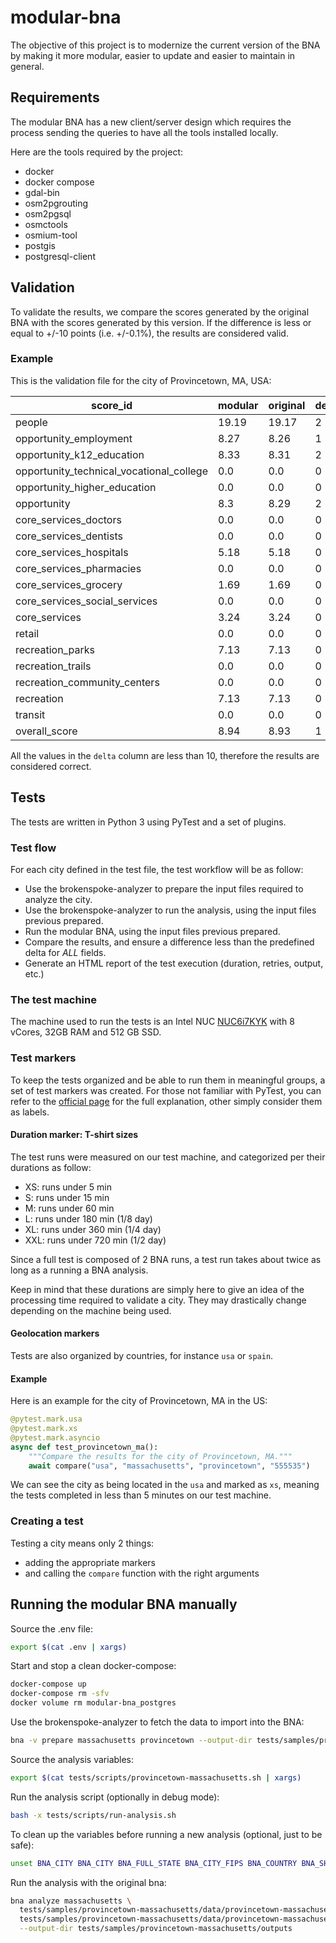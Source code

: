 # modular-bna

The objective of this project is to modernize the current version of the BNA by
making it more modular, easier to update and easier to maintain in general.

## Requirements

The modular BNA has a new client/server design which requires the process
sending the queries to have all the tools installed locally.

Here are the tools required by the project:

- docker
- docker compose
- gdal-bin
- osm2pgrouting
- osm2pgsql
- osmctools
- osmium-tool
- postgis
- postgresql-client

## Validation

To validate the results, we compare the scores generated by the original BNA
with the scores generated by this version. If the difference is less or equal to
+/-10 points (i.e. +/-0.1%), the results are considered valid.

### Example

This is the validation file for the city of Provincetown, MA, USA:

| score_id                                 | modular | original | delta |
| ---------------------------------------- | ------- | -------- | ----- |
| people                                   | 19.19   | 19.17    | 2     |
| opportunity_employment                   | 8.27    | 8.26     | 1     |
| opportunity_k12_education                | 8.33    | 8.31     | 2     |
| opportunity_technical_vocational_college | 0.0     | 0.0      | 0     |
| opportunity_higher_education             | 0.0     | 0.0      | 0     |
| opportunity                              | 8.3     | 8.29     | 2     |
| core_services_doctors                    | 0.0     | 0.0      | 0     |
| core_services_dentists                   | 0.0     | 0.0      | 0     |
| core_services_hospitals                  | 5.18    | 5.18     | 0     |
| core_services_pharmacies                 | 0.0     | 0.0      | 0     |
| core_services_grocery                    | 1.69    | 1.69     | 0     |
| core_services_social_services            | 0.0     | 0.0      | 0     |
| core_services                            | 3.24    | 3.24     | 0     |
| retail                                   | 0.0     | 0.0      | 0     |
| recreation_parks                         | 7.13    | 7.13     | 0     |
| recreation_trails                        | 0.0     | 0.0      | 0     |
| recreation_community_centers             | 0.0     | 0.0      | 0     |
| recreation                               | 7.13    | 7.13     | 0     |
| transit                                  | 0.0     | 0.0      | 0     |
| overall_score                            | 8.94    | 8.93     | 1     |

All the values in the `delta` column are less than 10, therefore the results are
considered correct.

## Tests

The tests are written in Python 3 using PyTest and a set of plugins.

### Test flow

For each city defined in the test file, the test workflow will be as follow:

- Use the brokenspoke-analyzer to prepare the input files required to analyze
  the city.
- Use the brokenspoke-analyzer to run the analysis, using the input files
  previous prepared.
- Run the modular BNA, using the input files previous prepared.
- Compare the results, and ensure a difference less than the predefined delta
  for _ALL_ fields.
- Generate an HTML report of the test execution (duration, retries, output,
  etc.)

### The test machine

The machine used to run the tests is an Intel NUC [NUC6i7KYK] with 8 vCores,
32GB RAM and 512 GB SSD.

### Test markers

To keep the tests organized and be able to run them in meaningful groups, a set
of test markers was created. For those not familiar with PyTest, you can refer
to the [official page](https://docs.pytest.org/en/7.3.x/example/markers.html)
for the full explanation, other simply consider them as labels.

#### Duration marker: T-shirt sizes

The test runs were measured on our test machine, and categorized per their
durations as follow:

- XS: runs under 5 min
- S: runs under 15 min
- M: runs under 60 min
- L: runs under 180 min (1/8 day)
- XL: runs under 360 min (1/4 day)
- XXL: runs under 720 min (1/2 day)

Since a full test is composed of 2 BNA runs, a test run takes about twice as
long as a running a BNA analysis.

Keep in mind that these durations are simply here to give an idea of the
processing time required to validate a city. They may drastically change
depending on the machine being used.

#### Geolocation markers

Tests are also organized by countries, for instance `usa` or `spain`.

#### Example

Here is an example for the city of Provincetown, MA in the US:

```py
@pytest.mark.usa
@pytest.mark.xs
@pytest.mark.asyncio
async def test_provincetown_ma():
    """Compare the results for the city of Provincetown, MA."""
    await compare("usa", "massachusetts", "provincetown", "555535")
```

We can see the city as being located in the `usa` and marked as `xs`, meaning
the tests completed in less than 5 minutes on our test machine.

### Creating a test

Testing a city means only 2 things:

- adding the appropriate markers
- and calling the `compare` function with the right arguments

[nuc6i7kyk]:
  https://www.intel.com/content/www/us/en/products/sku/89187/intel-nuc-kit-nuc6i7kyk/specifications.html

## Running the modular BNA manually

Source the .env file:

```bash
export $(cat .env | xargs)
```

Start and stop a clean docker-compose:

```bash
docker-compose up
docker-compose rm -sfv
docker volume rm modular-bna_postgres
```

Use the brokenspoke-analyzer to fetch the data to import into the BNA:

```bash
bna -v prepare massachusetts provincetown --output-dir tests/samples/provincetown-massachusetts/data
```

Source the analysis variables:

```bash
export $(cat tests/scripts/provincetown-massachusetts.sh | xargs)
```

Run the analysis script (optionally in debug mode):

```bash
bash -x tests/scripts/run-analysis.sh
```

To clean up the variables before running a new analysis (optional, just to be
safe):

```bash
unset BNA_CITY BNA_CITY BNA_FULL_STATE BNA_CITY_FIPS BNA_COUNTRY BNA_SHORT_STATE BNA_STATE_FIPS
```

Run the analysis with the original bna:

```bash
bna analyze massachusetts \
  tests/samples/provincetown-massachusetts/data/provincetown-massachusetts.shp \
  tests/samples/provincetown-massachusetts/data/provincetown-massachusetts.osm \
  --output-dir tests/samples/provincetown-massachusetts/outputs
```
